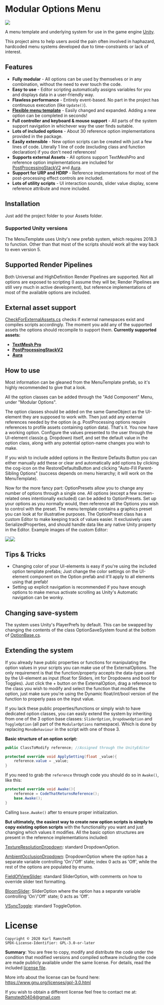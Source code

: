 # Modular Options Menu
![](ReadmeAssets/Menu_Example.png)

A menu template and underlying system for use in the game engine [Unity](http://www.unity3d.com).

This project aims to help users avoid the pain often involved in haphazard, hardcoded menu systems developed due to time-constraints or lack of interest.

## Features
* **Fully modular** - All options can be used by themselves or in any combination, without the need to ever touch the code.
* **Easy to use** - Editor scripting automatically assigns variables for you and displays data in a user-friendly way.
* **Flawless performance** - Entirely event-based. No part in the project has continuous execution (like `Update()`).
* **[Flexible menu template](https://drive.google.com/file/d/1lw2GDCpjMe8CmNcpKf1osYrPbNt8CHgi)** - Easily changed and expanded. Adding a new option can be completed in seconds!
* **Full controller and keyboard & mouse support** - All parts of the system support navigation in whichever way the user finds suitable.
* **Lots of included options** - About 30 reference option implementations provided in the package.
* **Easily extensible** - New option scripts can be created with just a few lines of code. Literally 1 line of code (excluding class and function declaration) if you don't need references!
* **Supports external Assets** - All options support TextMeshPro and reference option implementations are included for [PostProcessingStackV2](https://github.com/Unity-Technologies/PostProcessing) and [Aura](https://assetstore.unity.com/packages/tools/particles-effects/aura-volumetric-lighting-111664).
* **Support for URP and HDRP** - Reference implementations for most of the post-processing effect controls are included.
* **Lots of utility scripts** - UI interaction sounds, slider value display, scene reference attribute and more included.

## Installation
Just add the project folder to your Assets folder.

### Supported Unity versions
The MenuTemplate uses Unity's new prefab system, which requires 2018.3 to function.
Other than that most of the scripts should work all the way back to even version 5.

## Supported Render Pipelines
Both Universal and HighDefinition Render Pipelines are supported. Not all options are exposed to scripting (I assume they will be; Render Pipelines are still very much in active development), but reference implementations of most of the available options are included.

## External asset support
[CheckForExternalAssets.cs](Scripts/NotForDirectUse/Editor/CheckForExternalAssets.cs) checks if external namespaces exist and compiles scripts accordingly. The moment you add any of the supported assets the options should recompile to support them. **Currently supported assets:**

* **[TextMesh Pro](https://assetstore.unity.com/packages/essentials/beta-projects/textmesh-pro-84126)**
* **[PostProcessingStackV2](https://github.com/Unity-Technologies/PostProcessing)**
* **[Aura](https://assetstore.unity.com/packages/tools/particles-effects/aura-volumetric-lighting-111664)**

## How to use
Most information can be gleaned from the MenuTemplate prefab, so it's highly recommended to give that a look.

All the option classes can be added through the "Add Component" Menu, under "Modular Options".

The option classes should be added on the same GameObject as the UI-element they are supposed to work with. Then just add any external references needed by the option (e.g. PostProcessing options require references to profile assets containing option data). That's it. You now have a working option. Configure the values presented to the user through the UI-element class(e.g. Dropdown) itself, and set the default value in the option class, along with any potential option-name changes you wish to make.

If you wish to include added options in the Restore Defaults Button you can either manually add these or clear and automatically add options by clicking the cog-icon on the RestoreDefaultsButton and clicking "Auto-Fill Parent-Sibling Options" (success depends on menu hierarchy; it will work on the MenuTemplate).

Now for the more fancy part: OptionPresets allow you to change any number of options through a single one. All options (except a few screen-related ones intentionally excluded) can be added to OptionPresets. Set up your options as you normally would, then reference all the Options you wish to control with the preset. The menu template contains a graphics preset you can look at for illustrative purposes. The OptionPreset class has a custom Editor to make keeping track of values easier. It exclusively uses SerializedProperties, and should handle data like any native Unity property in the Editor. Example images of the custom Editor:

![](ReadmeAssets/OptionPreset_Custom_Editor_2019.3_Example1.png)![](ReadmeAssets/OptionPreset_Custom_Editor_2019.3_Example2.png)

## Tips & Tricks
* Changing color of your UI-elements is easy if you're using the included option template prefabs; Just change the color settings on the UI-element component on the Option prefab and it'll apply to all elements using that prefab!
* Setting up explicit navigation is recommended if you have enough options to make menus activate scrolling as Unity's Automatic navigation can be wonky.

## Changing save-system
The system uses Unity's PlayerPrefs by default. This can be swapped by changing the contents of the class OptionSaveSystem found at the bottom of [OptionBase.cs](Scripts/NotForDirectUse/BaseClasses/OptionBase.cs).

## Extending the system
If you already have public properties or functions for manipulating the option values in your scripts you can make use of the ExternalOptions. The only requirement is that the function/property accepts the data-type used by the UI-element as input (float for Sliders, int for Dropdowns and bool for Toggles). Just click the + button on the ExternalOption, drag a reference to the class you wish to modify and select the function that modifies the option, just make sure you're using the Dynamic float/int/bool version of the function to properly pass on the input value.

If you lack these public properties/functions or simply wish to have dedicated option classes, you can easily extend the system by inheriting from one of the 3 option base classes: `SliderOption`, `DropdownOption` and `ToggleOption` (all part of the `ModularOptions` namespace). Which is done by replacing `MonoBehaviour` in the script with one of those 3.

**Basic structure of an option script:**
```cs
public ClassToModify reference; //Assigned through the UnityEditor

protected override void ApplySetting(float _value){
	reference.value = _value;
}
```
If you need to grab the `reference` through code you should do so in `Awake()`, like this:
```cs
protected override void Awake(){
	reference = CodeThatReturnsReference();
	base.Awake();
}
```
Calling `base.Awake()` after to ensure proper initialization.

**But ultimately, the easiest way to create new option scripts is simply to copy existing option scripts** with the functionality you want and just changing which values it modifies. All the basic option structures are present in the reference implementations included:

[TextureResolutionDropdown](Scripts/DisplayOptions/TextureResolutionDropdown.cs): standard DropdownOption.

[AmbientOcclusionDropdown](Scripts/DisplayOptions/PostProcessing/PostProcessingStackV2/AmbientOcclusionDropdown.cs): DropdownOption where the option has a separate variable controlling 'On'/'Off' state; index 0 acts as 'Off', while the rest of the options are populated by enums.

[FieldOfViewSlider](Scripts/DisplayOptions/FieldOfViewSlider.cs): standard SliderOption, with comments on how to override slider text formatting.

[BloomSlider](Scripts/DisplayOptions/PostProcessing/PostProcessingStackV2/BloomSlider.cs): SliderOption where the option has a separate variable controlling 'On'/'Off' state;  0 acts as 'Off'.

[VSyncToggle](Scripts/DisplayOptions/VSyncToggle.cs): standard ToggleOption.

# License
    Copyright © 2020 Karl Ramstedt
    SPDX-License-Identifier: GPL-3.0-or-later

**Summary**: You are free to copy, modify and distribute the code under the condition that modified versions and compiled software including the code are made publicly available under the same license. For details, read the included [license file](LICENSE).

More info about the license can be found here: https://www.gnu.org/licenses/gpl-3.0.html

If you wish to obtain a different license feel free to contact me at: Ramstedt0404@gmail.com
